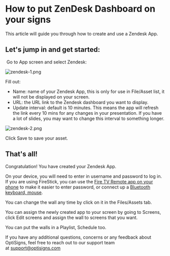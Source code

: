 # How to put ZenDesk Dashboard on your signs

This article will guide you through how to create and use a Zendesk App.

## Let's jump in and get started:

 Go to App screen and select Zendesk:

![zendesk-1.png](https://support.optisigns.com/hc/article_attachments/360099562894)

Fill out:

* Name: name of your Zendesk App, this is only for use in File/Asset list, it will not be displayed on your screen.
* URL: the URL link to the Zendesk dashboard you want to display.
* Update interval: default is 10 minutes. This means the app will refresh the link every 10 mins for any changes in your presentation. If you have a lot of slides, you may want to change this interval to something longer.

![zendesk-2.png](https://support.optisigns.com/hc/article_attachments/360099562874)

Click Save to save your asset.

## That's all!

Congratulation! You have created your Zendesk App.

On your device, you will need to enter in username and password to log in.  
If you are using FireStick, you can use the [Fire TV Remote app on your phone](https://www.lifewire.com/use-phone-as-remote-control-for-amazon-fire-tv-stick-4571277) to make it easier to enter password, or connect up a [Bluetooth keyboard, mouse](https://support.optisigns.com/hc/en-us/articles/360037391854-How-to-display-content-inside-websites-that-require-login-).

You can change the wall any time by click on it in the Files/Assets tab.

You can assign the newly created app to your screen by going to Screens, click Edit screens and assign the wall to screens that you want.

You can put the walls in a Playlist, Schedule too.

If you have any additional questions, concerns or any feedback about OptiSigns, feel free to reach out to our support team at [support@optisigns.com](mailto:support@optisigns.com)